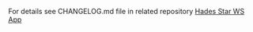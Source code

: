 For details see CHANGELOG.md file in related repository
[Hades Star WS App](https://github.com/michal-stachura/hades-star)
